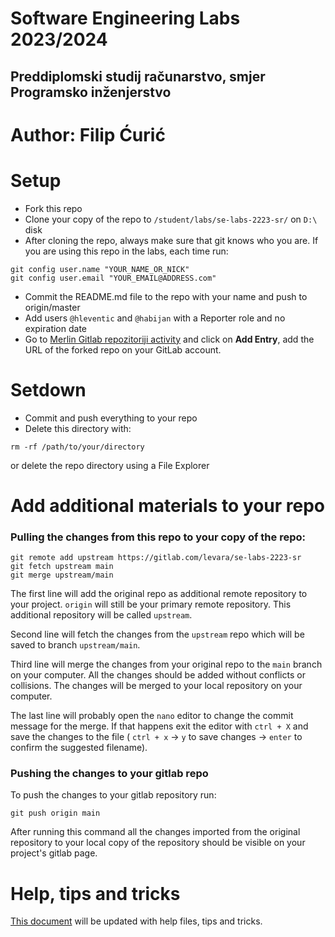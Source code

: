 # Software Engineering Labs 2023/2024

## Preddiplomski studij računarstvo, smjer Programsko inženjerstvo

# Author: Filip Ćurić

# Setup

- Fork this repo
- Clone your copy of the repo to `/student/labs/se-labs-2223-sr/` on `D:\` disk
- After cloning the repo, always make sure that git knows who you are.
  If you are using this repo in the labs, each time run:

```
git config user.name "YOUR_NAME_OR_NICK"
git config user.email "YOUR_EMAIL@ADDRESS.com"
```

- Commit the README.md file to the repo with your name and push to
  origin/master
- Add users `@hleventic` and `@habijan` with a Reporter role and no expiration date
- Go to [Merlin Gitlab repozitoriji activity](https://moodle.srce.hr/2021-2022/mod/data/view.php?id=2152891) and
  click on **Add Entry**, add the URL of the forked repo on your GitLab
  account.

# Setdown

- Commit and push everything to your repo
- Delete this directory with:

```
rm -rf /path/to/your/directory
```

or delete the repo directory using a File Explorer

# Add additional materials to your repo

### Pulling the changes from this repo to your copy of the repo:

```
git remote add upstream https://gitlab.com/levara/se-labs-2223-sr
git fetch upstream main
git merge upstream/main
```

The first line will add the original repo as additional remote repository to your project.
`origin` will still be your primary remote repository. This additional repository
will be called `upstream`.

Second line will fetch the changes from the `upstream` repo which will be saved to
branch `upstream/main`.

Third line will merge the changes from your original repo to the `main` branch on
your computer. All the changes should be added without conflicts or collisions.
The changes will be merged to your local repository on your computer.

The last line will probably open the `nano` editor to change the commit message for
the merge. If that happens exit the editor with `ctrl + X` and save the changes to the
file ( `ctrl + x` -> `y` to save changes -> `enter` to confirm the suggested filename).

### Pushing the changes to your gitlab repo

To push the changes to your gitlab repository run:

```
git push origin main
```

After running this command all the changes imported from the original repository to
your local copy of the repository should be visible on your project's gitlab page.

# Help, tips and tricks

[This document](help/README.md) will be updated with help files, tips and tricks.
